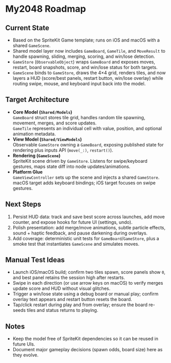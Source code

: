 # My2048 Roadmap

## Current State
- Based on the SpriteKit Game template; runs on iOS and macOS with a shared `GameScene`.
- Shared model layer now includes `GameBoard`, `GameTile`, and `MoveResult` to handle spawning, sliding, merging, scoring, and win/lose detection.
- `GameStore` (`ObservableObject`) wraps `GameBoard` and exposes moves, restart, board snapshots, score, and win/lose status for both targets.
- `GameScene` binds to `GameStore`, draws the 4×4 grid, renders tiles, and now layers a HUD (score/best panels, restart button, win/lose overlay) while routing swipe, mouse, and keyboard input back into the model.

## Target Architecture
- **Core Model (`Shared/Models`)**  
  `GameBoard` struct stores tile grid, handles random tile spawning, movement, merges, and score updates.  
  `GameTile` represents an individual cell with value, position, and optional animation metadata.
- **View Model (`Shared/ViewModels`)**  
  Observable `GameStore` owning a `GameBoard`, exposing published state for rendering plus inputs API (`move(_:)`, `restart()`).
- **Rendering (`GameScene`)**  
  SpriteKit scene driven by `GameStore`. Listens for swipe/keyboard gestures, maps state diff into node updates/animations.
- **Platform Glue**  
  `GameViewController` sets up the scene and injects a shared `GameStore`. macOS target adds keyboard bindings; iOS target focuses on swipe gestures.

## Next Steps
1. Persist HUD data: track and save best score across launches, add move counter, and expose hooks for future UI (settings, undo).
2. Polish presentation: add merge/move animations, subtle particle effects, sound + haptic feedback, and pause darkening during overlays.
3. Add coverage: deterministic unit tests for `GameBoard`/`GameStore`, plus a smoke test that instantiates `GameScene` and simulates moves.

## Manual Test Ideas
- Launch iOS/macOS build; confirm two tiles spawn, score panels show `0`, and best panel retains the session high after restarts.
- Swipe in each direction (or use arrow keys on macOS) to verify merges update score and HUD without visual glitches.
- Trigger a win/lose state using a debug board or manual play; confirm overlay text appears and restart button resets the board.
- Tap/click restart during play and from overlay; ensure the board re-seeds tiles and status returns to playing.

## Notes
- Keep the model free of SpriteKit dependencies so it can be reused in future UIs.
- Document major gameplay decisions (spawn odds, board size) here as they evolve.
